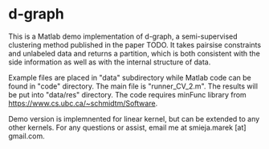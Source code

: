 # d-graph

This is a Matlab demo implementation of d-graph, a semi-supervised clustering method published in the paper TODO. It takes pairsise constraints and unlabeled data and returns a partition, which is both consistent with the side information as well as with the internal structure of data. 

Example files are placed in "data" subdirectory while Matlab code can be found in "code" directory. The main file is "runner_CV_2.m". The results will be put into "data/res" directory. The code requires minFunc library from https://www.cs.ubc.ca/~schmidtm/Software. 

Demo version is implemnented for linear kernel, but can be extended to any other kernels. For any questions or assist, email me at smieja.marek [at] gmail.com. 

